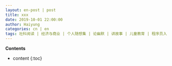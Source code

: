 ```yaml
---
layout: en-post | post
title: xxx
date: 2019-10-01 22:00:00
author: Haiyung
categories: cn | en
tags: 社科阅读 | 经济与商业 | 个人随想集 | 论幽默 | 讲故事 | 儿童教育 | 程序员入门指南 | 计算机应用技术 | 软件评测 | 文艺指北 | English
--- 
```


__Contents__

* content
{:toc}
